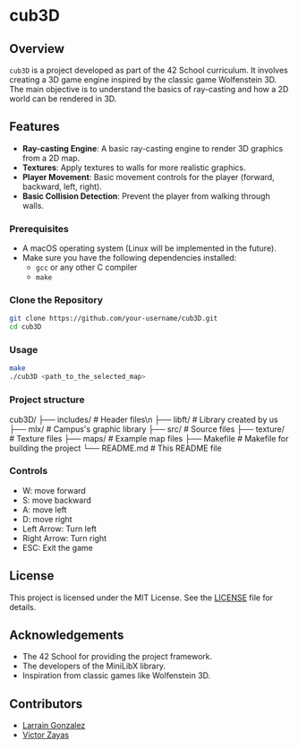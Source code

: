 # cub3D

## Overview

`cub3D` is a project developed as part of the 42 School curriculum. It involves creating a 3D game engine inspired by the classic game Wolfenstein 3D. The main objective is to understand the basics of ray-casting and how a 2D world can be rendered in 3D.

## Features

- **Ray-casting Engine**: A basic ray-casting engine to render 3D graphics from a 2D map.
- **Textures**: Apply textures to walls for more realistic graphics.
- **Player Movement**: Basic movement controls for the player (forward, backward, left, right).
- **Basic Collision Detection**: Prevent the player from walking through walls.

### Prerequisites

- A macOS operating system (Linux will be implemented in the future).
- Make sure you have the following dependencies installed:
  - `gcc` or any other C compiler
  - `make`

### Clone the Repository

```bash
git clone https://github.com/your-username/cub3D.git
cd cub3D
```
### Usage

```bash
make
./cub3D <path_to_the_selected_map>
```
### Project structure

cub3D/
├── includes/ # Header files\n
├── libft/ # Library created by us
├── mlx/ # Campus's graphic library
├── src/ # Source files
├── texture/ # Texture files
├── maps/ # Example map files
├── Makefile # Makefile for building the project
└── README.md # This README file

### Controls

- W: move forward
- S: move backward
- A: move left
- D: move right
- Left Arrow: Turn left
- Right Arrow: Turn right
- ESC: Exit the game

## License

This project is licensed under the MIT License. See the [LICENSE](LICENSE) file for details.

## Acknowledgements

- The 42 School for providing the project framework.
- The developers of the MiniLibX library.
- Inspiration from classic games like Wolfenstein 3D.

## Contributors
- [Larrain Gonzalez](https://github.com/lagonzal)
- [Victor Zayas](https://github.com/victor-zayas)
